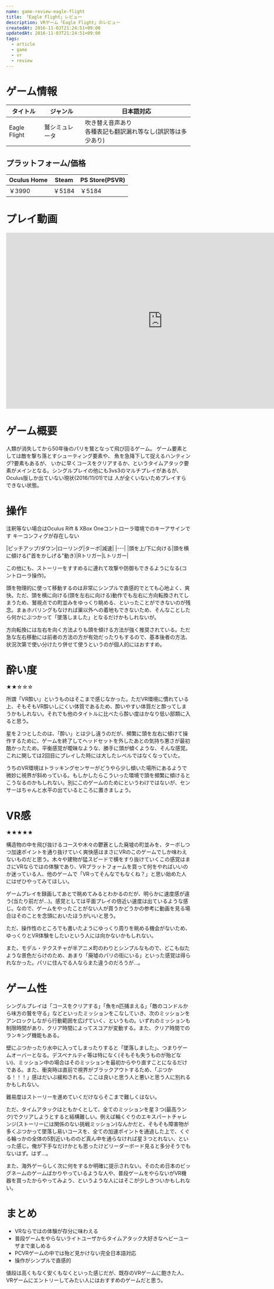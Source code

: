 ```yaml
---
name: game-review-eagle-flight
title: 「Eagle Flight」レビュー
description: VRゲーム「Eagle Flight」のレビュー
createdAt: 2016-11-03T21:24:51+09:00
updatedAt: 2016-11-03T21:24:51+09:00
tags:
  - article
  - game
  - vr
  - review
---
```

# ゲーム情報

|タイトル|ジャンル|日本語対応
|---|---|---|
|Eagle Flight|鷲シミュレータ|吹き替え音声あり<br>各種表記も翻訳漏れ等なし(誤訳等は多少あり)

## プラットフォーム/価格

|Oculus Home|Steam|PS Store(PSVR)|
|---|---|---|
|￥3990|￥5184|￥5184|

# プレイ動画

<iframe width="854" height="480" src="https://www.youtube.com/embed/dkgXal3SMqE" frameborder="0" allowfullscreen></iframe>

# ゲーム概要

人類が消失してから50年後のパリを鷲となって飛び回るゲーム。
ゲーム要素としては敵を撃ち落とすシューティング要素や、
魚を急降下して捉えるハンティング?要素もあるが、
いかに早くコースをクリアするか、というタイムアタック要素がメインとなる。シングルプレイの他にも3vs3のマルチプレイがあるが、
Oculus版しか出ていない現状\(2016/11/01\)では
人が全くいないためプレイすらできない状態。

# 操作

<div class="notification is-info">注釈等ない場合はOculus Rift & XBox Oneコントローラ環境でのキーアサインです
キーコンフィグが存在しない</div>

|ピッチアップ/ダウン|ローリング|ターボ|減速|
|---|
|頭を上/下に向ける|頭を横に傾ける("首をかしげる"動き)|Rトリガー|Lトリガー|

この他にも、ストーリーをすすめるに連れて攻撃や防御もできるようになる\(コントローラ操作\)。

頭を物理的に使って移動するのは非常にシンプルで直感的でとても心地よく、爽快。ただ、頭を横に向ける\(頭を左右に向ける\)動作でも左右に方向転換されてしまうため、鷲視点での町並みをゆっくり眺める、といったことができないのが残念。まぁホバリングもなければ巣以外への着地もできないため、そんなことしたら何かにぶつかって「墜落しました」となるだけかもしれないが。

方向転換には左右を向く方法よりも頭を傾ける方法が強く推奨されている。ただ急な左右移動には前者の方法の方が有効だったりもするので、基本後者の方法、状況次第で使い分けたり併せて使うというのが個人的にはおすすめ。

# 酔い度

★★☆☆☆

所謂「VR酔い」というものはそこまで感じなかった。ただVR環境に慣れている上、そもそもVR酔いしにくい体質であるため、酔いやすい体質だと酔ってしまうかもしれない。それでも他のタイトルに比べたら酔い度はかなり低い部類に入ると思う。

星を２つとしたのは、「酔い」とは少し違うのだが、頻繁に頭を左右に傾けて操作するために、ゲームを終了してヘッドセットを外したあとの気持ち悪さが最初酷かったため。平衡感覚が曖昧なような、勝手に頭が傾くような、そんな感覚。これに関しては2回目にプレイした時には大したレベルではなくなっていた。

うちのVR環境はトラッキングセンサーがどうやら少し傾いた場所にあるようで微妙に視界が斜めっている。もしかしたらこういった環境で頭を頻繁に傾けるとこうなるのかもしれない。別にこのゲームのためにというわけではないが、センサーはちゃんと水平の出ているところに置きましょう。

# VR感

★★★★★

構造物の中を飛び抜けるコースや木々の鬱蒼とした廃墟の町並みを、ターボしつつ加速ポイントを通り抜けていく爽快感はまさにVRのこのゲームでしか味わえないものだと思う。木々や建物が猛スピードで横をすり抜けていくこの感覚はまさにVRならではの体験であり、VRプラットフォームを買って何をやればいいのか迷っている人、他のゲームで「VRってそんなでもなくね？」と思い始めた人にはぜひやってみてほしい。

ゲームプレイを録画してあとで眺めてみるとわかるのだが、明らかに速度感が違う\(当たり前だが…\)。感覚としては平面プレイの倍近い速度は出ているような感じ。なので、ゲームをやったことがない人が買うかどうかの参考に動画を見る場合はそのことを念頭においたほうがいいと思う。

ただ、操作性のところでも書いたようにゆっくり周りを眺める機会がないため、ゆっくりとVR体験をしたいという人には向かないかもしれない。

また、モデル・テクスチャが半アニメ町のわりとシンプルなもので、どこも似たような景色だらけのため、あまり「廃墟のパリの街にいる」といった感覚は得られなかった。パリに住んでる人ならまた違うのだろうが…。

# ゲーム性

シングルプレイは「コースをクリアする」「魚をn匹捕まえる」「敵のコンドルから味方の鷲を守る」などといったミッションをこなしていき、次のミッションをアンロックしながら行動範囲を広げていく、というもの。いずれのミッションも制限時間があり、クリア時間によってスコアが変動する。また、クリア時間でのランキング機能もある。

壁にぶつかったり水中に入ってしまったりすると「墜落しました」、つまりゲームオーバーとなる。デスペナルティ等は特になく\(そもそも失うものが殆どない\)、ミッション中の場合はそのミッションを最初からやり直すことになるだけである。また、衝突時は直前で視界がブラックアウトするため、「ぶつかる！！！」感はだいぶ緩和される。ここは良いと思う人と悪いと思う人に別れるかもしれない。

難易度はストーリーを進めていくだけならそこまで難しくはない。

ただ、タイムアタックはともかくとして、全てのミッションを星３つ\(最高ランク\)でクリアしようとすると結構難しい。例えば輪くぐりのエキスパートチャレンジ\(ストーリーには関係のない挑戦ミッション\)なんかだと、そもそも障害物が多くぶつかって墜落し易いコースを、全ての加速ポイントを通過した上で、くぐる輪っかの全体の5割近いもののど真ん中を通らなければ星３つとれない、といった感じ。俺が下手なだけかとも思ったけどリーダーボード見ると多分そうでもないはず。はず…。

また、海外ゲーらしく次に何をするか明確に提示されない。そのため日本のビッグネームのゲームばかりやっているような人や、普段ゲームをやらないがVR機器を買ったからやってみよう、というような人にはそこが少しきついかもしれない。

# まとめ

* VRならではの体験が存分に味わえる
* 普段ゲームをやらないライトユーザからタイムアタック大好きなヘビーユーザまで楽しめる
* PCVRゲームの中では殆ど見かけない完全日本語対応
* 操作がシンプルで直感的

値段は高くもなく安くもなくといった感じだが、既存のVRゲームに飽きた人、VRゲームにエントリーしてみたい人にはおすすめのゲームだと思う。
